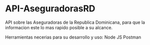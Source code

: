 # API-AseguradorasRD
API sobre las Aseguradoras de la Republica Dominicana, para que la informacion este lo mas rapido posible a su alcance.

Herramientas necerias para su desarrollo y uso:
Node JS
Postman
